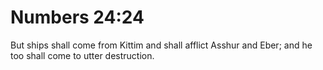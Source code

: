 # Numbers 24:24

But ships shall come from Kittim and shall afflict Asshur and Eber; and he too shall come to utter destruction.
